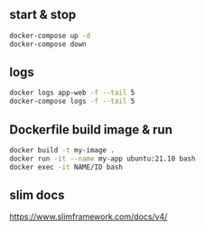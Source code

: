 ## start & stop
```bash
docker-compose up -d
docker-compose down
```


## logs
```bash
docker logs app-web -f --tail 5
docker-compose logs -f --tail 5
```


## Dockerfile build image & run
```bash
docker build -t my-image .
docker run -it --name my-app ubuntu:21.10 bash
docker exec -it NAME/ID bash
```


## slim docs
https://www.slimframework.com/docs/v4/
